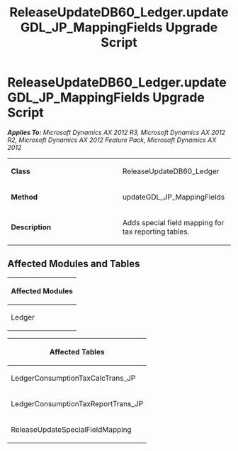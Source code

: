 ﻿---
title: ReleaseUpdateDB60_Ledger.updateGDL_JP_MappingFields Upgrade Script
TOCTitle: ReleaseUpdateDB60_Ledger.updateGDL_JP_MappingFields Upgrade Script
ms:assetid: 92436c34-be12-c7a9-940d-b48dbea3c9a8
ms:mtpsurl: https://msdn.microsoft.com/en-us/library/JJ736603(v=AX.60)
ms:contentKeyID: 49709791
ms.date: 05/18/2015
mtps_version: v=AX.60
---

# ReleaseUpdateDB60\_Ledger.updateGDL\_JP\_MappingFields Upgrade Script 


_**Applies To:** Microsoft Dynamics AX 2012 R3, Microsoft Dynamics AX 2012 R2, Microsoft Dynamics AX 2012 Feature Pack, Microsoft Dynamics AX 2012_

<table>
<colgroup>
<col style="width: 50%" />
<col style="width: 50%" />
</colgroup>
<tbody>
<tr class="odd">
<td><p><strong>Class</strong></p></td>
<td><p>ReleaseUpdateDB60_Ledger</p></td>
</tr>
<tr class="even">
<td><p><strong>Method</strong></p></td>
<td><p>updateGDL_JP_MappingFields</p></td>
</tr>
<tr class="odd">
<td><p><strong>Description</strong></p></td>
<td><p>Adds special field mapping for tax reporting tables.</p></td>
</tr>
</tbody>
</table>


## Affected Modules and Tables

<table>
<colgroup>
<col style="width: 100%" />
</colgroup>
<thead>
<tr class="header">
<th><p>Affected Modules</p></th>
</tr>
</thead>
<tbody>
<tr class="odd">
<td><p>Ledger</p></td>
</tr>
</tbody>
</table>


<table>
<colgroup>
<col style="width: 100%" />
</colgroup>
<thead>
<tr class="header">
<th><p>Affected Tables</p></th>
</tr>
</thead>
<tbody>
<tr class="odd">
<td><p>LedgerConsumptionTaxCalcTrans_JP</p></td>
</tr>
<tr class="even">
<td><p>LedgerConsumptionTaxReportTrans_JP</p></td>
</tr>
<tr class="odd">
<td><p>ReleaseUpdateSpecialFieldMapping</p></td>
</tr>
</tbody>
</table>

  


